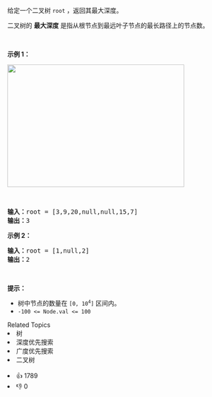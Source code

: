 <p>给定一个二叉树 <code>root</code> ，返回其最大深度。</p>

<p>二叉树的 <strong>最大深度</strong> 是指从根节点到最远叶子节点的最长路径上的节点数。</p>

<p>&nbsp;</p>

<p><strong>示例 1：</strong></p>

<p><img alt="" src="https://assets.leetcode.com/uploads/2020/11/26/tmp-tree.jpg" style="width: 400px; height: 277px;" /></p>

<p>&nbsp;</p>

<pre>
<b>输入：</b>root = [3,9,20,null,null,15,7]
<b>输出：</b>3
</pre>

<p><strong>示例 2：</strong></p>

<pre>
<b>输入：</b>root = [1,null,2]
<b>输出：</b>2
</pre>

<p>&nbsp;</p>

<p><strong>提示：</strong></p>

<ul> 
 <li>树中节点的数量在&nbsp;<code>[0, 10<sup>4</sup>]</code>&nbsp;区间内。</li> 
 <li><code>-100 &lt;= Node.val &lt;= 100</code></li> 
</ul>

<div><div>Related Topics</div><div><li>树</li><li>深度优先搜索</li><li>广度优先搜索</li><li>二叉树</li></div></div><br><div><li>👍 1789</li><li>👎 0</li></div>